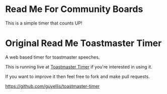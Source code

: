 Read Me For Community Boards
=================

This is a simple timer that counts UP! 




Original Read Me Toastmaster Timer
=================

A web based timer for toastmaster speeches.

This is running live at [Toastmaster Timer](http://www.toastmastertimer.com) if you're interested in using it.

If you want to improve it then feel free to fork and make pull requests.

https://github.com/guyellis/toastmaster-timer
